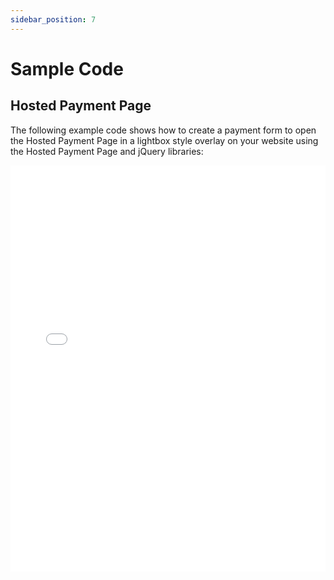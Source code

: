 ```yaml
---
sidebar_position: 7
---
```


# Sample Code


## Hosted Payment Page 

The following example code shows how to create a payment form to open the Hosted Payment Page in a lightbox style overlay on your website using the Hosted Payment Page and jQuery libraries:





<iframe width="100%" height="650" src="//jsfiddle.net/MiguelGarcia/0hL4y7jv/15/embedded/html,result/dark/" allowfullscreen="allowfullscreen" allowpaymentrequest frameborder="0"></iframe>




